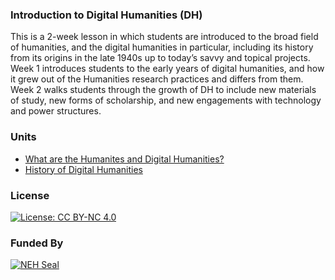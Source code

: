 ### Introduction to Digital Humanities (DH)

This is a 2-week lesson in which students are introduced to the broad field of humanities, and the digital humanities in particular, including its history from its origins in the late 1940s up to today’s savvy and topical projects. Week 1 introduces students to the early years of digital humanities, and how it grew out of the Humanities research practices and differs from them. Week 2 walks students through the growth of DH to include new materials of study, new forms of scholarship, and new engagements with technology and power structures.

### Units
- [What are the Humanites and Digital Humanities?](https://github.com/marist-asc/dhcourse/blob/master/introduction_to_digital_humanities/week1_humanities_and_dh)
- [History of Digital Humanities](https://github.com/marist-asc/dhcourse/blob/master/introduction_to_digital_humanities/week2_history_and_critique_of_dh)

### License

[![License: CC BY-NC 4.0](https://licensebuttons.net/l/by-nc/4.0/88x31.png)](http://creativecommons.org/licenses/by-nc/4.0/)

### Funded By

[![NEH Seal](https://github.com/marist-asc/dhcourse/blob/master/images/neh_sealblck200.jpg)](https://www.neh.gov/)